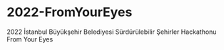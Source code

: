 # 2022-FromYourEyes
2022 İstanbul Büyükşehir Belediyesi Sürdürülebilir Şehirler Hackathonu From Your Eyes

